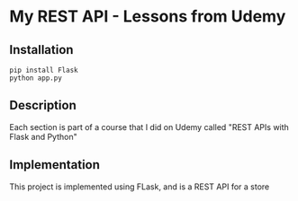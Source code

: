 # My REST API - Lessons from Udemy

## Installation

```
pip install Flask
python app.py
```

## Description

Each section is part of a course that I did on Udemy called "REST APIs with Flask and Python"

## Implementation

This project is implemented using FLask, and is a REST API for a store
